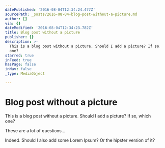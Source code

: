 ```yaml
---
datePublished: '2016-08-04T12:34:24.477Z'
sourcePath: _posts/2016-08-04-blog-post-without-a-picture.md
author: []
via: {}
dateModified: '2016-08-04T12:34:23.782Z'
title: Blog post without a picture
publisher: {}
description: >-
  This is a blog post without a picture. Should I add a picture? If so, which
  one?
starred: true
inFeed: true
hasPage: false
inNav: false
_type: MediaObject

---
```

# Blog post without a picture

This is a blog post without a picture. Should I add a picture? If so, which one?

These are a lot of questions...

Indeed. Should I also add some Lorem Ipsum? Or the hipster version of it?